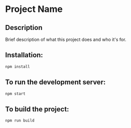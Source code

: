 # Project Name

## Description
Brief description of what this project does and who it's for.

## Installation:

```bash
npm install
```

## To run the development server:
```bash
npm start
```

## To build the project:
```bash
npm run build
```
